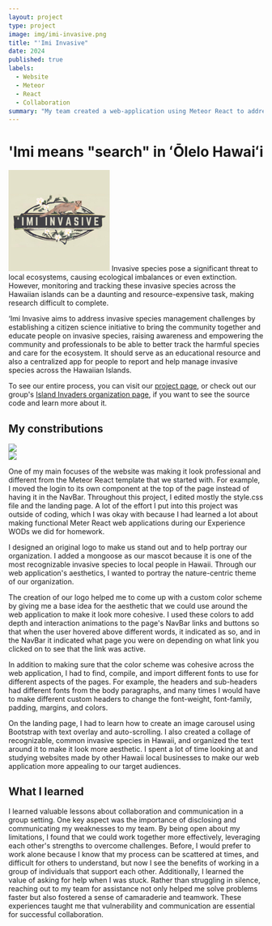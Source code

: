```yaml
---
layout: project
type: project
image: img/imi-invasive.png
title: "'Imi Invasive"
date: 2024
published: true
labels:
  - Website
  - Meteor
  - React
  - Collaboration
summary: "My team created a web-application using Meteor React to address invasive species management challenges by establishing a community to educate people on invasive species."
---  
```

# 'Imi means "search" in ʻŌlelo Hawaiʻi
<img width="200px" 
     class="rounded float-start pe-4" 
     src="../img/imi-invasive.png" >
Invasive species pose a significant threat to local ecosystems, causing ecological imbalances or even extinction. However, monitoring and tracking these invasive species across the Hawaiian islands can be a daunting and resource-expensive task, making research difficult to complete.

‘Imi Invasive aims to address invasive species management challenges by establishing a citizen science initiative to bring the community together and educate people on invasive species, raising awareness and empowering the community and professionals to be able to better track the harmful species and care for the ecosystem. It should serve as an educational resource and also a centralized app for people to report and help manage invasive species across the Hawaiian Islands.

To see our entire process, you can visit our [project page]([https://islandinvaders.github.io/]), or check out our group's [Island Invaders organization page]([https://github.com/islandinvaders]), if you want to see the source code and learn more about it. 

## My constributions
<div style="display: flex; flex-direction: column;">
    <img width="400px" class="rounded float-start pe-4" src="../img/landing.png">
    <img width="400px" class="rounded float-start pe-4" src="../img/landing-2.png">
</div>

One of my main focuses of the website was making it look professional and different from the Meteor React template that we started with. For example, I moved the login to its own component at the top of the page instead of having it in the NavBar. Throughout this project, I edited mostly the style.css file and the landing page. A lot of the effort I put into this project was outside of coding, which I was okay with because I had learned a lot about making functional Meter React web applications during our Experience WODs we did for homework. 

I designed an original logo to make us stand out and to help portray our organization. I added a mongoose as our mascot because it is one of the most recognizable invasive species to local people in Hawaii. Through our web application's aesthetics, I wanted to portray the nature-centric theme of our organization. 

The creation of our logo helped me to come up with a custom color scheme by giving me a base idea for the aesthetic that we could use around the web application to make it look more cohesive. I used these colors to add depth and interaction animations to the page's NavBar links and buttons so that when the user hovered above different words, it indicated as so, and in the NavBar it indicated what page you were on depending on what link you clicked on to see that the link was active.

In addition to making sure that the color scheme was cohesive across the web application, I had to find, compile, and import different fonts to use for different aspects of the pages. For example, the headers and sub-headers had different fonts from the body paragraphs, and many times I would have to make different custom headers to change the font-weight, font-family, padding, margins, and colors. 

On the landing page, I had to learn how to create an image carousel using Bootstrap with text overlay and auto-scrolling. I also created a collage of recognizable, common invasive species in Hawaii, and organized the text around it to make it look more aesthetic. I spent a lot of time looking at and studying websites made by other Hawaii local businesses to make our web application more appealing to our target audiences.

## What I learned
I  learned valuable lessons about collaboration and communication in a group setting. One key aspect was the importance of disclosing and communicating my weaknesses to my team. By being open about my limitations, I found that we could work together more effectively, leveraging each other's strengths to overcome challenges. Before, I would prefer to work alone because I know that my process can be scattered at times, and difficult for others to understand, but now I see the benefits of working in a group of individuals that support each other. Additionally, I learned the value of asking for help when I was stuck. Rather than struggling in silence, reaching out to my team for assistance not only helped me solve problems faster but also fostered a sense of camaraderie and teamwork. These experiences taught me that vulnerability and communication are essential for successful collaboration.
